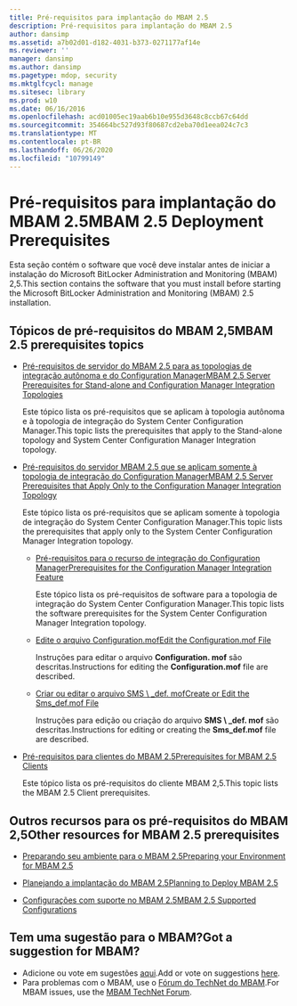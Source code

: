 ```yaml
---
title: Pré-requisitos para implantação do MBAM 2.5
description: Pré-requisitos para implantação do MBAM 2.5
author: dansimp
ms.assetid: a7b02d01-d182-4031-b373-0271177af14e
ms.reviewer: ''
manager: dansimp
ms.author: dansimp
ms.pagetype: mdop, security
ms.mktglfcycl: manage
ms.sitesec: library
ms.prod: w10
ms.date: 06/16/2016
ms.openlocfilehash: acd01005ec19aab6b10e955d3648c8ccb67c64dd
ms.sourcegitcommit: 354664bc527d93f80687cd2eba70d1eea024c7c3
ms.translationtype: MT
ms.contentlocale: pt-BR
ms.lasthandoff: 06/26/2020
ms.locfileid: "10799149"
---
```

# <span data-ttu-id="c8f7d-103">Pré-requisitos para implantação do MBAM 2.5</span><span class="sxs-lookup"><span data-stu-id="c8f7d-103">MBAM 2.5 Deployment Prerequisites</span></span>


<span data-ttu-id="c8f7d-104">Esta seção contém o software que você deve instalar antes de iniciar a instalação do Microsoft BitLocker Administration and Monitoring (MBAM) 2,5.</span><span class="sxs-lookup"><span data-stu-id="c8f7d-104">This section contains the software that you must install before starting the Microsoft BitLocker Administration and Monitoring (MBAM) 2.5 installation.</span></span>

## <a href="" id="---------mbam-2-5-prerequisites-topics"></a> <span data-ttu-id="c8f7d-105">Tópicos de pré-requisitos do MBAM 2,5</span><span class="sxs-lookup"><span data-stu-id="c8f7d-105">MBAM 2.5 prerequisites topics</span></span>


-   [<span data-ttu-id="c8f7d-106">Pré-requisitos de servidor do MBAM 2.5 para as topologias de integração autônoma e do Configuration Manager</span><span class="sxs-lookup"><span data-stu-id="c8f7d-106">MBAM 2.5 Server Prerequisites for Stand-alone and Configuration Manager Integration Topologies</span></span>](mbam-25-server-prerequisites-for-stand-alone-and-configuration-manager-integration-topologies.md)

    <span data-ttu-id="c8f7d-107">Este tópico lista os pré-requisitos que se aplicam à topologia autônoma e à topologia de integração do System Center Configuration Manager.</span><span class="sxs-lookup"><span data-stu-id="c8f7d-107">This topic lists the prerequisites that apply to the Stand-alone topology and System Center Configuration Manager Integration topology.</span></span>

-   [<span data-ttu-id="c8f7d-108">Pré-requisitos do servidor MBAM 2.5 que se aplicam somente à topologia de integração do Configuration Manager</span><span class="sxs-lookup"><span data-stu-id="c8f7d-108">MBAM 2.5 Server Prerequisites that Apply Only to the Configuration Manager Integration Topology</span></span>](mbam-25-server-prerequisites-that-apply-only-to-the-configuration-manager-integration-topology.md)

    <span data-ttu-id="c8f7d-109">Este tópico lista os pré-requisitos que se aplicam somente à topologia de integração do System Center Configuration Manager.</span><span class="sxs-lookup"><span data-stu-id="c8f7d-109">This topic lists the prerequisites that apply only to the System Center Configuration Manager Integration topology.</span></span>

    -   [<span data-ttu-id="c8f7d-110">Pré-requisitos para o recurso de integração do Configuration Manager</span><span class="sxs-lookup"><span data-stu-id="c8f7d-110">Prerequisites for the Configuration Manager Integration Feature</span></span>](prerequisites-for-the-configuration-manager-integration-feature.md)

        <span data-ttu-id="c8f7d-111">Este tópico lista os pré-requisitos de software para a topologia de integração do System Center Configuration Manager.</span><span class="sxs-lookup"><span data-stu-id="c8f7d-111">This topic lists the software prerequisites for the System Center Configuration Manager Integration topology.</span></span>

    -   [<span data-ttu-id="c8f7d-112">Edite o arquivo Configuration.mof</span><span class="sxs-lookup"><span data-stu-id="c8f7d-112">Edit the Configuration.mof File</span></span>](edit-the-configurationmof-file-mbam-25.md)

        <span data-ttu-id="c8f7d-113">Instruções para editar o arquivo **Configuration. mof** são descritas.</span><span class="sxs-lookup"><span data-stu-id="c8f7d-113">Instructions for editing the **Configuration.mof** file are described.</span></span>

    -   [<span data-ttu-id="c8f7d-114">Criar ou editar o arquivo SMS \ _def. mof</span><span class="sxs-lookup"><span data-stu-id="c8f7d-114">Create or Edit the Sms\_def.mof File</span></span>](create-or-edit-the-sms-defmof-file-mbam-25.md)

        <span data-ttu-id="c8f7d-115">Instruções para edição ou criação do arquivo **SMS \ _def. mof** são descritas.</span><span class="sxs-lookup"><span data-stu-id="c8f7d-115">Instructions for editing or creating the **Sms\_def.mof** file are described.</span></span>

-   [<span data-ttu-id="c8f7d-116">Pré-requisitos para clientes do MBAM 2.5</span><span class="sxs-lookup"><span data-stu-id="c8f7d-116">Prerequisites for MBAM 2.5 Clients</span></span>](prerequisites-for-mbam-25-clients.md)

    <span data-ttu-id="c8f7d-117">Este tópico lista os pré-requisitos do cliente MBAM 2,5.</span><span class="sxs-lookup"><span data-stu-id="c8f7d-117">This topic lists the MBAM 2.5 Client prerequisites.</span></span>

## <span data-ttu-id="c8f7d-118">Outros recursos para os pré-requisitos do MBAM 2,5</span><span class="sxs-lookup"><span data-stu-id="c8f7d-118">Other resources for MBAM 2.5 prerequisites</span></span>


-   [<span data-ttu-id="c8f7d-119">Preparando seu ambiente para o MBAM 2.5</span><span class="sxs-lookup"><span data-stu-id="c8f7d-119">Preparing your Environment for MBAM 2.5</span></span>](preparing-your-environment-for-mbam-25.md)

-   [<span data-ttu-id="c8f7d-120">Planejando a implantação do MBAM 2.5</span><span class="sxs-lookup"><span data-stu-id="c8f7d-120">Planning to Deploy MBAM 2.5</span></span>](planning-to-deploy-mbam-25.md)

-   [<span data-ttu-id="c8f7d-121">Configurações com suporte no MBAM 2.5</span><span class="sxs-lookup"><span data-stu-id="c8f7d-121">MBAM 2.5 Supported Configurations</span></span>](mbam-25-supported-configurations.md)

## <span data-ttu-id="c8f7d-122">Tem uma sugestão para o MBAM?</span><span class="sxs-lookup"><span data-stu-id="c8f7d-122">Got a suggestion for MBAM?</span></span>
- <span data-ttu-id="c8f7d-123">Adicione ou vote em sugestões [aqui](http://mbam.uservoice.com/forums/268571-microsoft-bitlocker-administration-and-monitoring).</span><span class="sxs-lookup"><span data-stu-id="c8f7d-123">Add or vote on suggestions [here](http://mbam.uservoice.com/forums/268571-microsoft-bitlocker-administration-and-monitoring).</span></span> 
- <span data-ttu-id="c8f7d-124">Para problemas com o MBAM, use o [Fórum do TechNet do MBAM](https://social.technet.microsoft.com/Forums/home?forum=mdopmbam).</span><span class="sxs-lookup"><span data-stu-id="c8f7d-124">For MBAM issues, use the [MBAM TechNet Forum](https://social.technet.microsoft.com/Forums/home?forum=mdopmbam).</span></span>

 

 





